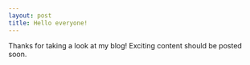 ```yaml
---
layout: post
title: Hello everyone!
---
```


Thanks for taking a look at my blog! Exciting content should be posted soon.